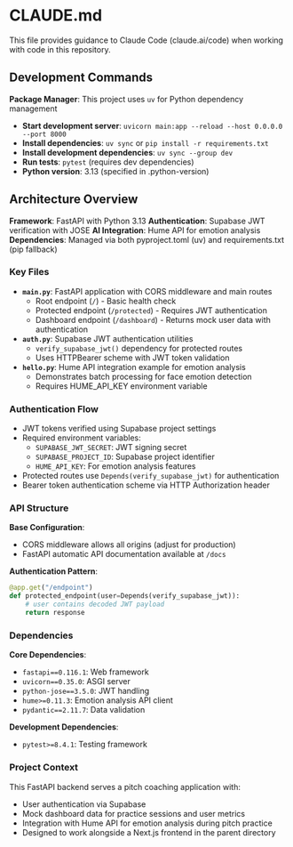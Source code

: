 # CLAUDE.md

This file provides guidance to Claude Code (claude.ai/code) when working with code in this repository.

## Development Commands

**Package Manager**: This project uses `uv` for Python dependency management
- **Start development server**: `uvicorn main:app --reload --host 0.0.0.0 --port 8000`
- **Install dependencies**: `uv sync` or `pip install -r requirements.txt`
- **Install development dependencies**: `uv sync --group dev`
- **Run tests**: `pytest` (requires dev dependencies)
- **Python version**: 3.13 (specified in .python-version)

## Architecture Overview

**Framework**: FastAPI with Python 3.13
**Authentication**: Supabase JWT verification with JOSE
**AI Integration**: Hume API for emotion analysis
**Dependencies**: Managed via both pyproject.toml (uv) and requirements.txt (pip fallback)

### Key Files

- **`main.py`**: FastAPI application with CORS middleware and main routes
  - Root endpoint (`/`) - Basic health check
  - Protected endpoint (`/protected`) - Requires JWT authentication
  - Dashboard endpoint (`/dashboard`) - Returns mock user data with authentication
- **`auth.py`**: Supabase JWT authentication utilities
  - `verify_supabase_jwt()` dependency for protected routes
  - Uses HTTPBearer scheme with JWT token validation
- **`hello.py`**: Hume API integration example for emotion analysis
  - Demonstrates batch processing for face emotion detection
  - Requires HUME_API_KEY environment variable

### Authentication Flow

- JWT tokens verified using Supabase project settings
- Required environment variables:
  - `SUPABASE_JWT_SECRET`: JWT signing secret
  - `SUPABASE_PROJECT_ID`: Supabase project identifier
  - `HUME_API_KEY`: For emotion analysis features
- Protected routes use `Depends(verify_supabase_jwt)` for authentication
- Bearer token authentication scheme via HTTP Authorization header

### API Structure

**Base Configuration**:
- CORS middleware allows all origins (adjust for production)
- FastAPI automatic API documentation available at `/docs`

**Authentication Pattern**:
```python
@app.get("/endpoint")
def protected_endpoint(user=Depends(verify_supabase_jwt)):
    # user contains decoded JWT payload
    return response
```

### Dependencies

**Core Dependencies**:
- `fastapi==0.116.1`: Web framework
- `uvicorn==0.35.0`: ASGI server
- `python-jose==3.5.0`: JWT handling
- `hume>=0.11.3`: Emotion analysis API client
- `pydantic==2.11.7`: Data validation

**Development Dependencies**:
- `pytest>=8.4.1`: Testing framework

### Project Context

This FastAPI backend serves a pitch coaching application with:
- User authentication via Supabase
- Mock dashboard data for practice sessions and user metrics
- Integration with Hume API for emotion analysis during pitch practice
- Designed to work alongside a Next.js frontend in the parent directory